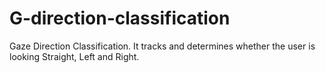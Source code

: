 # G-direction-classification

Gaze Direction Classification. It tracks and determines whether the user is looking Straight, Left and Right.
